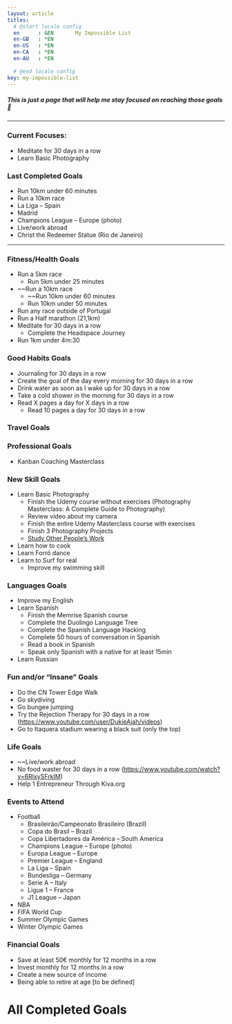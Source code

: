 ```yaml
---
layout: article
titles:
  # @start locale config
  en      : &EN       My Impossible List
  en-GB   : *EN
  en-US   : *EN
  en-CA   : *EN
  en-AU   : *EN
  
  # @end locale config
key: my-impossible-list
---
```


##### This is just a page that will help me stay focused on reaching those goals :muscle:

---
### Current Focuses:
- Meditate for 30 days in a row
- Learn Basic Photography

### Last Completed Goals
- Run 10km under 60 minutes
- Run a 10km race
- La Liga – Spain
- Madrid
- Champions League – Europe (photo)
- Live/work abroad
- Christ the Redeemer Statue (Rio de Janeiro)

---

### Fitness/Health Goals
- Run a 5km race
    - Run 5km under 25 minutes
- ~~Run a 10km race
    - ~~Run 10km under 60 minutes
    - Run 10km under 50 minutes
- Run any race outside of Portugal
- Run a Half marathon (21,1km)
- Meditate for 30 days in a row
    - Complete the Headspace Journey
- Run 1km under 4m:30

### Good Habits Goals
- Journaling for 30 days in a row
- Create the goal of the day every morning for 30 days in a row
- Drink water as soon as I wake up for 30 days in a row
- Take a cold shower in the morning for 30 days in a row
- Read X pages a day for X days in a row
	- Read 10 pages a day for 30 days in a row

### Travel Goals

### Professional Goals
- Kanban Coaching Masterclass

### New Skill Goals
- Learn Basic Photography
    - Finish the Udemy course without exercises (Photography Masterclass: A Complete
Guide to Photography)
    - Review video about my camera
    - Finish the entire Udemy Masterclass course with exercises
    - Finish 3 Photography Projects
    - [Study Other People’s Work](https://pixelsandwanderlust.com/how-to-teach-yourself-photography/#ftoc-heading-8)
- Learn how to cook
- Learn Forró dance
- Learn to Surf for real
    - Improve my swimming skill

### Languages Goals
- Improve my English
- Learn Spanish
    - Finish the Memrise Spanish course
    - Complete the Duolingo Language Tree
    - Complete the Spanish Language Hacking
    - Complete 50 hours of conversation in Spanish
    - Read a book in Spanish
    - Speak only Spanish with a native for at least 15min
- Learn Russian

### Fun and/or “Insane” Goals
- Do the CN Tower Edge Walk
- Go skydiving
- Go bungee jumping
- Try the Rejection Therapy for 30 days in a row (https://www.youtube.com/user/DukieAjah/videos)
- Go to Itaquera stadium wearing a black suit (only the top)

### Life Goals
- ~~Live/work abroad
- No food waster for 30 days in a row (https://www.youtube.com/watch?v=6RlxySFrkIM)
- Help 1 Entrepreneur Through Kiva.org

### Events to Attend
- Football
	- Brasileirão/Campeonato Brasileiro (Brazil)
	- Copa do Brasil – Brazil
	- Copa Libertadores da América – South America
	- Champions League – Europe (photo)
	- Europa League – Europe
	- Premier League – England
	- La Liga – Spain
	- Bundesliga – Germany
	- Serie A – Italy
	- Ligue 1 – France
	- J1 League – Japan
- NBA
- FIFA World Cup
- Summer Olympic Games
- Winter Olympic Games

### Financial Goals
- Save at least 50€ monthly for 12 months in a row
- Invest monthly for 12 months in a row
- Create a new source of income
- Being able to retire at age [to be defined]

# All Completed Goals
